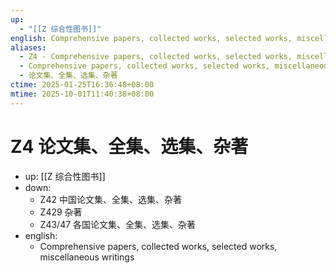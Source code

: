 ```yaml
---
up:
  - "[[Z 综合性图书]]"
english: Comprehensive papers, collected works, selected works, miscellaneous writings
aliases:
  - Z4 - Comprehensive papers, collected works, selected works, miscellaneous writings
  - Comprehensive papers, collected works, selected works, miscellaneous writings
  - 论文集、全集、选集、杂著
ctime: 2025-01-25T16:36:48+08:00
mtime: 2025-10-01T11:40:38+08:00
---
```


# Z4 论文集、全集、选集、杂著

- up: [[Z 综合性图书]]
- down:
	- Z42 中国论文集、全集、选集、杂著
	- Z429 杂著
	- Z43/47 各国论文集、全集、选集、杂著
- english:
	- Comprehensive papers, collected works, selected works, miscellaneous writings
